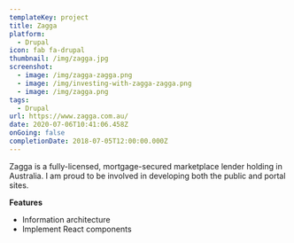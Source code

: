 ```yaml
---
templateKey: project
title: Zagga
platform:
  - Drupal
icon: fab fa-drupal
thumbnail: /img/zagga.jpg
screenshot:
  - image: /img/zagga-zagga.png
  - image: /img/investing-with-zagga-zagga.png
  - image: /img/zagga.png
tags:
  - Drupal
url: https://www.zagga.com.au/
date: 2020-07-06T10:41:06.458Z
onGoing: false
completionDate: 2018-07-05T12:00:00.000Z
---
```

Zagga is a fully-licensed, mortgage-secured marketplace lender holding in Australia. I am proud to be involved in developing both the public and portal sites.

**Features**

* Information architecture
* Implement React components